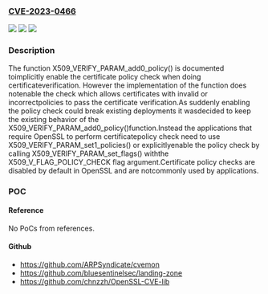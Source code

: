 ### [CVE-2023-0466](https://cve.mitre.org/cgi-bin/cvename.cgi?name=CVE-2023-0466)
![](https://img.shields.io/static/v1?label=Product&message=OpenSSL&color=blue)
![](https://img.shields.io/static/v1?label=Version&message=3.1.0%3C%203.1.1%20&color=brighgreen)
![](https://img.shields.io/static/v1?label=Vulnerability&message=improper%20certificate%20validation&color=brighgreen)

### Description

The function X509_VERIFY_PARAM_add0_policy() is documented toimplicitly enable the certificate policy check when doing certificateverification. However the implementation of the function does notenable the check which allows certificates with invalid or incorrectpolicies to pass the certificate verification.As suddenly enabling the policy check could break existing deployments it wasdecided to keep the existing behavior of the X509_VERIFY_PARAM_add0_policy()function.Instead the applications that require OpenSSL to perform certificatepolicy check need to use X509_VERIFY_PARAM_set1_policies() or explicitlyenable the policy check by calling X509_VERIFY_PARAM_set_flags() withthe X509_V_FLAG_POLICY_CHECK flag argument.Certificate policy checks are disabled by default in OpenSSL and are notcommonly used by applications.

### POC

#### Reference
No PoCs from references.

#### Github
- https://github.com/ARPSyndicate/cvemon
- https://github.com/bluesentinelsec/landing-zone
- https://github.com/chnzzh/OpenSSL-CVE-lib

